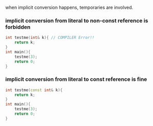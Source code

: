 

when implicit conversion happens, temporaries are involved.

### implicit conversion from literal to non-const reference is forbidden

```cpp
int testme(int& k){ // COMPILER Error!!
    return k;
}
int main(){
    testme(3);
    return 0;
}
```

### implicit conversion from literal to const reference is fine

```cpp
int testme(const int& k){
    return k;
}
int main(){
    testme(3);
    return 0;
}
```